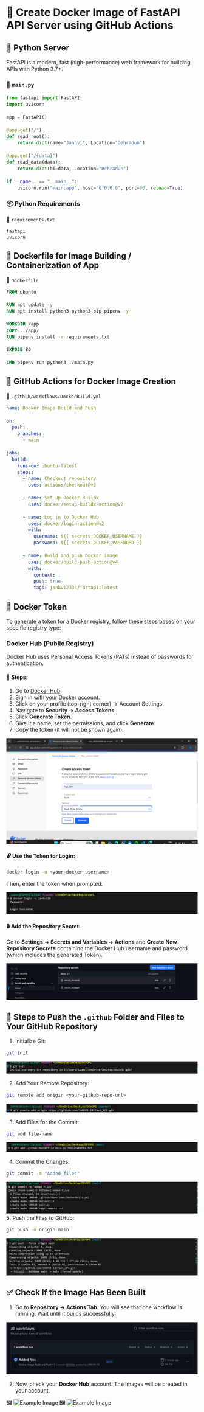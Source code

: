 # 🚀 Create Docker Image of FastAPI API Server using GitHub Actions

## 🐍 Python Server

FastAPI is a modern, fast (high-performance) web framework for building APIs with Python 3.7+.

### 📜 `main.py`
```python
from fastapi import FastAPI
import uvicorn

app = FastAPI()

@app.get("/")
def read_root():
    return dict(name="Janhvi", Location="Dehradun")

@app.get("/{data}")
def read_data(data):
    return dict(hi=data, Location="Dehradun")

if __name__ == "__main__":
    uvicorn.run("main:app", host="0.0.0.0", port=80, reload=True)
```

### 📦 Python Requirements

📄 `requirements.txt`
```text
fastapi
uvicorn
```

## 🐳 Dockerfile for Image Building / Containerization of App

📄 `Dockerfile`
```dockerfile
FROM ubuntu

RUN apt update -y
RUN apt install python3 python3-pip pipenv -y

WORKDIR /app
COPY . /app/
RUN pipenv install -r requirements.txt

EXPOSE 80

CMD pipenv run python3 ./main.py
```

## 🔧 GitHub Actions for Docker Image Creation

📄 `.github/workflows/DockerBuild.yml`
```yaml
name: Docker Image Build and Push

on:
  push:
    branches:
      - main

jobs:
  build:
    runs-on: ubuntu-latest
    steps: 
      - name: Checkout repository
        uses: actions/checkout@v3

      - name: Set up Docker Buildx
        uses: docker/setup-buildx-action@v2

      - name: Log in to Docker Hub
        uses: docker/login-action@v2
        with:
          username: ${{ secrets.DOCKER_USERNAME }}  
          password: ${{ secrets.DOCKER_PASSWORD }}  

      - name: Build and push Docker image
        uses: docker/build-push-action@v4
        with:
          context: .
          push: true
          tags: janhvi2334/fastapi:latest
```

## 🔑 Docker Token

To generate a token for a Docker registry, follow these steps based on your specific registry type:

### Docker Hub (Public Registry)
Docker Hub uses Personal Access Tokens (PATs) instead of passwords for authentication.

#### 📌 Steps:
1. Go to [Docker Hub](https://hub.docker.com/)
2. Sign in with your Docker account.
3. Click on your profile (top-right corner) → Account Settings.
4. Navigate to **Security → Access Tokens**.
5. Click **Generate Token**.
6. Give it a name, set the permissions, and click **Generate**.
7. Copy the token (it will not be shown again).

 ![Example Image](https://github.com/JANHVI-18/Fast_API/blob/main/Screenshot%201.png)

#### 🔓 Use the Token for Login:
```sh
docker login -u <your-docker-username> 
```
Then, enter the token when prompted.

![Example Image](https://github.com/JANHVI-18/Fast_API/blob/main/Screenshot%202.png)

#### 🔒 Add the Repository Secret:
Go to **Settings → Secrets and Variables → Actions** and **Create New Repository Secrets** containing the Docker Hub username and password (which includes the generated Token).

 ![Example Image](https://github.com/JANHVI-18/Fast_API/blob/main/Screenshot%203.png)

## 🚀 Steps to Push the `.github` Folder and Files to Your GitHub Repository

1. Initialize Git:
```sh
git init
```
 ![Example Image](https://github.com/JANHVI-18/Fast_API/blob/main/Screenshot%204.png)

2. Add Your Remote Repository:
```sh
git remote add origin <your-github-repo-url>
```
 ![Example Image](https://github.com/JANHVI-18/Fast_API/blob/main/Screenshot%205.png)

3. Add Files for the Commit:
```sh
git add file-name
```
 ![Example Image](https://github.com/JANHVI-18/Fast_API/blob/main/Screenshot%206.png)

4. Commit the Changes:
```sh
git commit -m "Added files"
```
![Example Image](https://github.com/JANHVI-18/Fast_API/blob/main/Screenshot%207.png)
5. Push the Files to GitHub:
```sh
git push -u origin main
```
 ![Example Image](https://github.com/JANHVI-18/Fast_API/blob/main/Screenshot%208.png)

## ✅ Check If the Image Has Been Built

1. Go to **Repository → Actions Tab**. You will see that one workflow is running. Wait until it builds successfully.



 ![Example Image](https://github.com/JANHVI-18/Fast_API/blob/main/Screenshot%209.png)

2. Now, check your **Docker Hub** account. The images will be created in your account.

🖼️ ![Example Image](https://github.com/JANHVI-18/Fast_API/blob/main/Screenshot%210.png)
🖼️ ![Example Image](https://github.com/JANHVI-18/Fast_API/blob/main/Screenshot%211.png)

